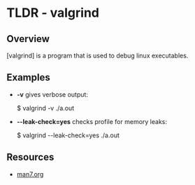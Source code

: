 TLDR - valgrind
==========

Overview
--------

[valgrind] is a program that is used to debug linux executables.

Examples
--------

- **-v** gives verbose output:

    $ valgrind -v ./a.out
    
- **--leak-check=yes** checks profile for memory leaks:

    $ valgrind --leak-check=yes ./a.out  

Resources
---------

- [man7.org](http://man7.org/linux/man-pages/man1/valgrind.1.html)
